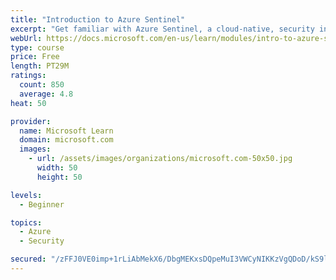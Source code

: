 ```yaml
---
title: "Introduction to Azure Sentinel"
excerpt: "Get familiar with Azure Sentinel, a cloud-native, security information and event management (SIEM) service."
webUrl: https://docs.microsoft.com/en-us/learn/modules/intro-to-azure-sentinel/
type: course
price: Free
length: PT29M
ratings:
  count: 850
  average: 4.8
heat: 50

provider:
  name: Microsoft Learn
  domain: microsoft.com
  images:
    - url: /assets/images/organizations/microsoft.com-50x50.jpg
      width: 50
      height: 50

levels:
  - Beginner

topics:
  - Azure
  - Security

secured: "/zFFJ0VE0imp+1rLiAbMekX6/DbgMEKxsDQpeMuI3VWCyNIKKzVgQDoD/kS9l58Gq3QEy6o5ShjwLdmQB70X3o0k3F8IAKGhUaJMUIT5NMfs20GaYHQi6kNWuHkjhHjVZzuD5wfs+4Y9+yT8ISxNMJ8IAPQGQ0hKa55YRmr0gmuNrrcmRJxegVFylfG2T6peVgudPtjN5iVb/4ANVX5l3GMsZBdQcl/GyiCJqGPUMnKEh4POvZ1p48wrvURUFhx4phi7WFu5KM2VJeIiNC8HxD588Q3QKBdIKExG6b+q+X47j/YsXHDc6/c6cD3Ek3GUJ+hjrJPJfKRjmj/YPjTyeqakOdCQJlNryqkejlhCno3qwjfKiMCryCWmeI8kyNIfervDRlLfscx3309IVkST1M24FRUAV1InrcPam43Fotc=;Y8wR3jJl5cTdbG6+2xs41A=="
---
```


